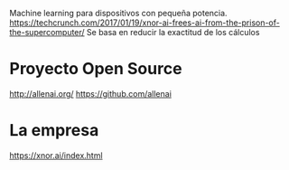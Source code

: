 Machine learning para dispositivos con pequeña potencia.
https://techcrunch.com/2017/01/19/xnor-ai-frees-ai-from-the-prison-of-the-supercomputer/
Se basa en reducir la exactitud de los cálculos


# Proyecto Open Source
http://allenai.org/
https://github.com/allenai


# La empresa
https://xnor.ai/index.html

